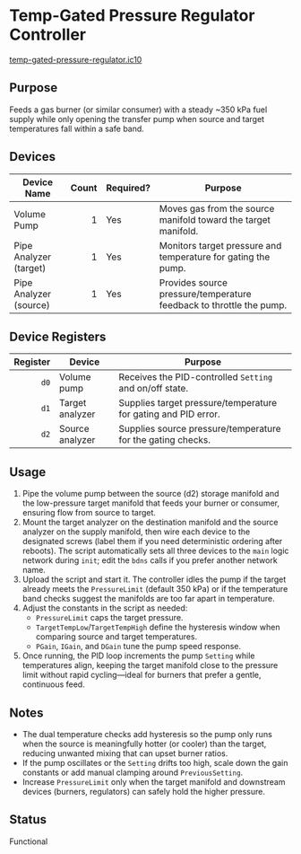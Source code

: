 # Temp-Gated Pressure Regulator Controller

[temp-gated-pressure-regulator.ic10](../../temp-gated-pressure-regulator.ic10)

## Purpose
Feeds a gas burner (or similar consumer) with a steady ~350 kPa fuel supply while only opening the transfer pump when source and target temperatures fall within a safe band.

## Devices
| Device Name | Count | Required? | Purpose |
|-------------|------:|-----------|---------|
| Volume Pump | 1 | Yes | Moves gas from the source manifold toward the target manifold. |
| Pipe Analyzer (target) | 1 | Yes | Monitors target pressure and temperature for gating the pump. |
| Pipe Analyzer (source) | 1 | Yes | Provides source pressure/temperature feedback to throttle the pump. |

## Device Registers
| Register | Device | Purpose |
|---------:|--------|---------|
| `d0` | Volume pump | Receives the PID-controlled `Setting` and on/off state. |
| `d1` | Target analyzer | Supplies target pressure/temperature for gating and PID error. |
| `d2` | Source analyzer | Supplies source pressure/temperature for the gating checks. |
## Usage
1. Pipe the volume pump between the source (d2) storage manifold and the low-pressure target manifold that feeds your burner or consumer, ensuring flow from source to target.
2. Mount the target analyzer on the destination manifold and the source analyzer on the supply manifold, then wire each device to the designated screws (label them if you need deterministic ordering after reboots). The script automatically sets all three devices to the `main` logic network during `init`; edit the `bdns` calls if you prefer another network name.
3. Upload the script and start it. The controller idles the pump if the target already meets the `PressureLimit` (default 350 kPa) or if the temperature band checks suggest the manifolds are too far apart in temperature.
4. Adjust the constants in the script as needed:
   - `PressureLimit` caps the target pressure.
   - `TargetTempLow`/`TargetTempHigh` define the hysteresis window when comparing source and target temperatures.
   - `PGain`, `IGain`, and `DGain` tune the pump speed response.
5. Once running, the PID loop increments the pump `Setting` while temperatures align, keeping the target manifold close to the pressure limit without rapid cycling—ideal for burners that prefer a gentle, continuous feed.

## Notes
- The dual temperature checks add hysteresis so the pump only runs when the source is meaningfully hotter (or cooler) than the target, reducing unwanted mixing that can upset burner ratios.
- If the pump oscillates or the `Setting` drifts too high, scale down the gain constants or add manual clamping around `PreviousSetting`.
- Increase `PressureLimit` only when the target manifold and downstream devices (burners, regulators) can safely hold the higher pressure.

## Status
Functional
